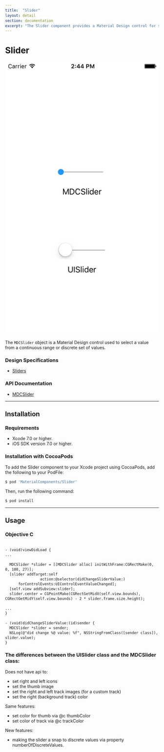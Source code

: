 ```yaml
---
title:  "Slider"
layout: detail
section: documentation
excerpt: "The Slider component provides a Material Design control for selecting a value from a continuous range or discrete set of values."
---
```

# Slider

![Slider](docs/assets/slider_screenshot.png)
<!--{: .ios-screenshot .right }-->

The `MDCSlider` object is a Material Design control used to select a value from a continuous range
or discrete set of values.
<!--{: .intro }-->

### Design Specifications

<ul class="icon-list">
  <li class="icon-link"><a href="https://www.google.com/design/spec/components/sliders.html">Sliders</a></li>
</ul>

### API Documentation

<ul class="icon-list">
  <li class="icon-link"><a href="/apidocs/Slider/Classes/MDCSlider.html">MDCSlider</a></li>
</ul>

- - -

## Installation

### Requirements

- Xcode 7.0 or higher.
- iOS SDK version 7.0 or higher.


### Installation with CocoaPods

To add the Slider component to your Xcode project using CocoaPods, add the following to your
PodFile:

~~~ bash
$ pod 'MaterialComponents/Slider'
~~~

Then, run the following command:

~~~ bash
$ pod install
~~~


- - -


## Usage

<!--<div class="material-code-render" markdown="1">-->

### Objective C
~~~ objc

- (void)viewDidLoad {
...

  MDCSlider *slider = [[MDCSlider alloc] initWithFrame:CGRectMake(0, 0, 100, 27)];
  [slider addTarget:self
                action:@selector(didChangeSliderValue:)
      forControlEvents:UIControlEventValueChanged];
  [self.view addSubview:slider];
  slider.center = CGPointMake(CGRectGetMidX(self.view.bounds), CGRectGetMidY(self.view.bounds) - 2 * slider.frame.size.height);

...
}

- (void)didChangeSliderValue:(id)sender {
  MDCSlider *slider = sender;
  NSLog(@"did change %@ value: %f", NSStringFromClass([sender class]), slider.value);
}

~~~
<!--</div>-->

### The differences between the UISlider class and the MDCSlider class:

Does not have api to:

- set right and left icons
- set the thumb image
- set the right and left track images (for a custom track)
- set the right (background track) color

Same features:

- set color for thumb via @c thumbColor
- set color of track via @c trackColor

New features:

- making the slider a snap to discrete values via property numberOfDiscreteValues.
